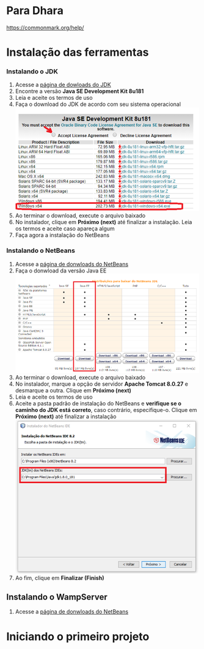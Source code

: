# Para Dhara
https://commonmark.org/help/

# Instalação das ferramentas

### Instalando o JDK

1. Acesse a [página de dowloads do JDK](http://www.oracle.com/technetwork/pt/java/javase/downloads/jdk8-downloads-2133151.html)
1. Encontre a versão **Java SE Development Kit 8u181**
1. Leia e aceite os termos de uso
1. Faça o download do JDK de acordo com seu sistema operacional
    ![download](img/jdkdownload.png)
1. Ao terminar o download, execute o arquivo baixado
1. No instalador, clique em __Próximo (next)__ até finalizar a instalação. Leia os termos e aceite caso apareça algum
1. Faça agora a instalação do NetBeans

### Instalando o NetBeans

1. Acesse a [página de donwloads do NetBeans](https://netbeans.org/downloads/)
1. Faça o donwload da versão Java EE
    ![Donwload Java EE](img/download.png)
1. Ao terminar o download, execute o arquivo baixado
1. No instalador, marque a opção de servidor **Apache Tomcat 8.0.27** e desmarque a outra. Clique em __Próximo (next)__
1. Leia e aceite os termos de uso
1. Aceite a pasta padrão de instalação do NetBeans e **verifique se o caminho do JDK
está correto**, caso contrário, especifique-o. Clique em __Próximo (next)__ até finalizar a instalação
    ![Caminho de instalação do JDK](img/jdkpath.png)
1. Ao fim, clique em __Finalizar (Finish)__

## Instalando o WampServer
1. Acesse a [página de donwloads do NetBeans](https://netbeans.org/downloads/)


# Iniciando o primeiro projeto
